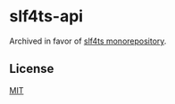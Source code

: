 # slf4ts-api

Archived in favor of [slf4ts monorepository](https://github.com/rstiller/slf4ts).

## License

[MIT](https://www.opensource.org/licenses/mit-license.php)
